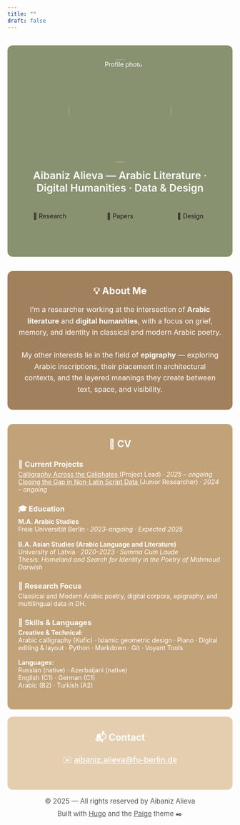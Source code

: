 ```yaml
---
title: ""
draft: false
---
```


<!-- Hero Section with Cards -->
<div style="
  background-color: #889170;
  padding: 2rem 1.5rem;
  border-radius: 12px;
  color: white;
  text-align: center;
  max-width: 800px;
  margin: 2rem auto;
">
  <div style="
    width: 230px;
    height: 230px;
    border-radius: 50%;
    overflow: hidden;
    margin: 0 auto 1rem;
  ">
    <img src="/images/profile.jpg"
         alt="Profile photo"
         style="width:100%; height:100%; object-fit:cover;" />
  </div>
  <p style="font-size:1.43rem; margin:0.5rem 0 2rem; font-weight:600;">
    Aibaniz Alieva — Arabic Literature · Digital Humanities · Data & Design
  </p>

  <!-- White Card Links INSIDE the green hero -->
  <div style="
    display: grid;
    grid-template-columns: repeat(auto-fit, minmax(120px, 1fr));
    gap: 1rem;
    max-width: 600px;
    margin: 2rem auto 0;
  ">
    <a href="research" style="text-decoration: none;">
    <div class="card-box" style="min-height: 60px; padding: 0.5rem;">🔬 Research</div>
    </a>
    <a href="papers" style="text-decoration: none;">
    <div class="card-box" style="min-height: 60px; padding: 0.5rem;">📝 Papers</div>
    </a>
    <a href="design" style="text-decoration: none;">
    <div class="card-box" style="min-height: 60px; padding: 0.5rem;">🎨 Design</div>
    </a>
  </div>
</div>

<!-- About Me Section -->
<div style="
  background-color: #a1805d;
  color: white;
  padding: 2rem 1.5rem;
  border-radius: 12px;
  text-align: center;
  max-width: 800px;
  margin: 2rem auto;
">
  <h2 style="margin-top: 0;">💡 About Me</h2>
  <p style="font-size: 1rem; line-height: 1.6; margin-bottom: 0;">
    I’m a researcher working at the intersection of <strong>Arabic literature</strong> and <strong>digital humanities</strong>, with a focus on grief, memory, and identity in classical and modern Arabic poetry.<br><br>
    My other interests lie in the field of <strong>epigraphy</strong> — exploring Arabic inscriptions, their placement in architectural contexts, and the layered meanings they create between text, space, and visibility.
  </p>
</div>

<!-- Short CV Section -->
<div style="
  background-color: #c2a279;
  color: white;
  padding: 2rem 1.5rem;
  border-radius: 12px;
  max-width: 800px;
  margin: 1rem auto;
">
  <h2 style="text-align: center; margin-top: 0;">📄 CV</h2>

<h3 style="margin-bottom: 0.25rem;">📁 Current Projects</h3>
<p style="margin-top: 0;">
  <a href="https://aibaniz.github.io/calligraphy-across-caliphates/" target="_blank" style="text-decoration: underline; color: inherit;">
    Calligraphy Across the Caliphates
  </a> (Project Lead) · <em>2025 – ongoing</em><br>
  <a href="https://m-l-d-h.github.io/Closing-The-Gap-In-Non-Latin-Script-Data/#" target="_blank" style="text-decoration: underline; color: inherit;">
    Closing the Gap in Non-Latin Script Data
  </a> (Junior Researcher) · <em>2024 – ongoing</em>
</p>

  <h3 style="margin-top: 1.5rem; margin-bottom: 0.25rem;">🎓 Education</h3>
  <p style="margin-top: 0;">
    <strong>M.A. Arabic Studies</strong><br>
    Freie Universität Berlin · <em>2023–ongoing</em> · <em>Expected 2025</em><br><br>
    <strong>B.A. Asian Studies (Arabic Language and Literature)</strong><br>
    University of Latvia · <em>2020–2023</em> · <em>Summa Cum Laude</em><br>
    Thesis: <em>Homeland and Search for Identity in the Poetry of Mahmoud Darwish</em>
  </p>

  <h3 style="margin-top: 1.5rem; margin-bottom: 0.25rem;">🔬 Research Focus</h3>
  <p style="margin-top: 0;">
    Classical and Modern Arabic poetry, digital corpora, epigraphy, and multilingual data in DH.
  </p>

  <h3 style="margin-top: 1.5rem; margin-bottom: 0.25rem;">🧰 Skills & Languages</h3>
  <p style="margin-top: 0;">
    <strong>Creative & Technical:</strong><br>
    Arabic calligraphy (Kufic) · Islamic geometric design · Piano · Digital editing & layout · Python · Markdown · Git · Voyant Tools 
  </p>

  <p style="margin-top: 1rem;">
    <strong>Languages:</strong><br>
    Russian (native) · Azerbaijani (native)<br>
    English (C1) · German (C1)<br>
    Arabic (B2) · Turkish (A2)
  </p>
</div>
<!-- Contact Section -->
<div style="
  background-color: #e4ceaf;
  color: white;
  padding: 2rem 1.5rem;
  border-radius: 12px;
  text-align: center;
  max-width: 800px;
  margin: 1rem auto;
">
  <h2 style="margin-top: 0;">📬 Contact</h2>
  <p style="font-size: 1.1rem; font-weight: 500;">
    ✉️ <a href="mailto:aibaniz.alieva@fu-berlin.de" style="color: white; text-decoration: underline;">aibaniz.alieva@fu-berlin.de</a>
  </p>
</div>

<!-- Footer -->
<div style="
  background: none;
  color: #555;
  text-align: center;
  font-size: 0.95rem;
  margin-top: 1rem;
  margin-bottom: 2rem;
">
  <p style="margin: 0;">
    © 2025 — All rights reserved by Aibaniz Alieva
  </p>
  <p style="margin: 0.50rem 0 0;">
    Built with <a href="https://gohugo.io" style="color: #555; text-decoration: underline;">Hugo</a> and the 
    <a href="https://github.com/willfaught/paige" style="color: #555; text-decoration: underline;">Paige</a> theme ✒️
  </p>
</div>
